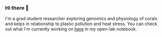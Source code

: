 ### Hi there 👋

I'm a grad student researcher exploring genomics and physiology of corals and kelps in relationship to plastic pollution and heat stress.
You can check out what I'm currently working on [here](https://sarahtanja.github.io/lab-book/) in my open-lab notebook.

<!--
**sarahtanja/sarahtanja** is a ✨ _special_ ✨ repository because its `README.md` (this file) appears on your GitHub profile.

Here are some ideas to get you started:

- 🔭 I’m currently working on ...
- 🌱 I’m currently learning ...
- 👯 I’m looking to collaborate on ...
- 🤔 I’m looking for help with ...
- 💬 Ask me about ...
- 📫 How to reach me: stanja@uw.edu(
- 😄 Pronouns: ...
- ⚡ Fun fact: ...
-->
